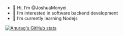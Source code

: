 - 👋 Hi, I’m @JoshuaMonyei
- 👀 I’m interested in software backend development
- 🌱 I’m currently learning Nodejs

[![Anurag's GitHub stats](https://github-readme-stats.vercel.app/api?username=JoshuaMonyei&count_private=true&show_icons=true&theme=merko)](https://github.com/anuraghazra/github-readme-stats)

<!--- 💞️ I’m looking to collaborate on ...
- 📫 How to reach me ... 

JoshuaMonyei/JoshuaMonyei is a ✨ special ✨ repository because its `README.md` (this file) appears on your GitHub profile.
You can click the Preview link to take a look at your changes.
--->
